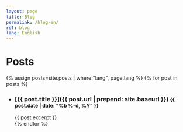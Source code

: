 ```yaml
---
layout: page
title: Blog
permalink: /blog-en/
ref: blog
lang: English
---
```


# Posts

{% assign posts=site.posts | where:"lang", page.lang %}
{% for post in posts %}
  * ### [{{ post.title }}]({{ post.url | prepend: site.baseurl }}) <small class="post-meta">{{ post.date | date: "%b %-d, %Y" }}</small>
    {{ post.excerpt }}
    <br>
{% endfor %}
